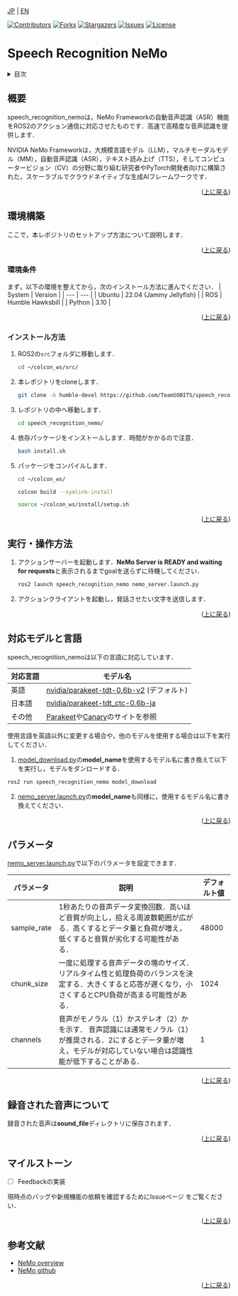 <a name="readme-top"></a>

[JP](README.md) | [EN](README.en.md)

[![Contributors][contributors-shield]][contributors-url]
[![Forks][forks-shield]][forks-url]
[![Stargazers][stars-shield]][stars-url]
[![Issues][issues-shield]][issues-url]
[![License][license-shield]][license-url]

# Speech Recognition NeMo

<!-- 目次 -->
<details>
  <summary>目次</summary>
  <ol>
    <li>
      <a href="#概要">概要</a>
    </li>
    <li>
      <a href="#環境構築">環境構築</a>
      <ul>
        <li><a href="#環境条件">環境条件</a></li>
        <li><a href="#インストール方法">インストール方法</a></li>
      </ul>
    </li>
    <li><a href="#実行操作方法">実行・操作方法</a></li>
    <li><a href="#対応モデルと言語">対応モデルと言語</a></li>
    <li><a href="#パラメータ">パラメータ</a></li>
    <li><a href="#録音された音声について">録音された音声について</a></li>
    <li><a href="#マイルストーン">マイルストーン</a></li>
    <!-- <li><a href="#contributing">Contributing</a></li> -->
    <!-- <li><a href="#license">License</a></li> -->
    <li><a href="#参考文献">参考文献</a></li>
  </ol>
</details>

<!-- レポジトリの概要 -->
## 概要

speech_recognition_nemoは，NeMo Frameworkの自動音声認識（ASR）機能をROS2のアクション通信に対応させたものです．高速で高精度な音声認識を提供します．


NVIDIA NeMo Frameworkは，大規模言語モデル（LLM），マルチモーダルモデル（MM），自動音声認識（ASR），テキスト読み上げ（TTS），そしてコンピュータービジョン（CV）の分野に取り組む研究者やPyTorch開発者向けに構築された，スケーラブルでクラウドネイティブな生成AIフレームワークです．

<p align="right">(<a href="#readme-top">上に戻る</a>)</p>

<!-- 環境構築 -->
## 環境構築
ここで，本レポジトリのセットアップ方法について説明します．

<p align="right">(<a href="#readme-top">上に戻る</a>)</p>

### 環境条件
まず，以下の環境を整えてから，次のインストール方法に進んでください．
| System  | Version |
| --- | --- |
| Ubuntu | 22.04 (Jammy Jellyfish) |
| ROS    | Humble Hawksbill |
| Python | 3.10 |

<p align="right">(<a href="#readme-top">上に戻る</a>)</p>

### インストール方法
1. ROS2の`src`フォルダに移動します．
    ```sh
    cd ~/colcon_ws/src/
    ```

2. 本レポジトリをcloneします．
    ```sh
    git clone -b humble-devel https://github.com/TeamSOBITS/speech_recognition_nemo.git
    ```
3. レポジトリの中へ移動します．
    ```sh
    cd speech_recognition_nemo/
    ```
4. 依存パッケージをインストールします．時間がかかるので注意．
    ```sh
    bash install.sh
5. パッケージをコンパイルします．
    ```sh
    cd ~/colcon_ws/
    ```
    ```sh
    colcon build --symlink-install
    ```
    ```sh
    source ~/colcon_ws/install/setup.sh
    ```

<p align="right">(<a href="#readme-top">上に戻る</a>)</p>

<!-- 実行・操作方法 -->
## 実行・操作方法
1. アクションサーバーを起動します．**NeMo Server is READY and waiting for requests**と表示されるまでgoalを送らずに待機してください．

   ```sh
   ros2 launch speech_recognition_nemo nemo_server.launch.py 
   ```
2. アクションクライアントを起動し，発話させたい文字を送信します．

<p align="right">(<a href="#readme-top">上に戻る</a>)</p>

## 対応モデルと言語
speech_recognition_nemoは以下の言語に対応しています．

| 対応言語  | モデル名 |
| ----- | ----- |
| 英語 | [nvidia/parakeet-tdt-0.6b-v2](https://huggingface.co/nvidia/parakeet-tdt-0.6b-v2) (デフォルト)|
| 日本語 | [nvidia/parakeet-tdt_ctc-0.6b-ja](https://huggingface.co/nvidia/parakeet-tdt_ctc-0.6b-ja) |
| その他 | [Parakeet](https://huggingface.co/collections/nvidia/parakeet-659711f49d1469e51546e021)や[Canary](https://huggingface.co/collections/nvidia/canary-65c3b83ff19b126a3ca62926)のサイトを参照 |

使用言語を英語以外に変更する場合や，他のモデルを使用する場合は以下を実行してください．

1. [model_download.py](speech_recognition_nemo/model_download.py)の**model_name**を使用するモデル名に書き換えて以下を実行し，モデルをダンロードする．
```sh
ros2 run speech_recognition_nemo model_download
```

2. [nemo_server.launch.py](launch/nemo_server.launch.py )の**model_name**も同様に，使用するモデル名に書き換えてください．


<p align="right">(<a href="#readme-top">上に戻る</a>)</p>

## パラメータ
[nemo_server.launch.py](launch/nemo_server.launch.py )で以下のパラメータを設定できます．

| パラメータ | 説明 | デフォルト値 |
| ----- | ----- | ----- |
| sample_rate |1秒あたりの音声データ変換回数．高いほど音質が向上し，拾える周波数範囲が広がる．高くするとデータ量と負荷が増え，低くすると音質が劣化する可能性がある．| 48000 |
| chunk_size | 一度に処理する音声データの塊のサイズ．リアルタイム性と処理負荷のバランスを決定する．大きくすると応答が遅くなり，小さくするとCPU負荷が高まる可能性がある．| 1024 |
| channels | 音声がモノラル（1）かステレオ（2）かを示す． 音声認識には通常モノラル（1）が推奨される．2にするとデータ量が増え，モデルが対応していない場合は認識性能が低下することがある．| 1 |

<p align="right">(<a href="#readme-top">上に戻る</a>)</p>

## 録音された音声について
録音された音声は**sound_file**ディレクトリに保存されます．

<p align="right">(<a href="#readme-top">上に戻る</a>)</p>

## マイルストーン
- [ ] Feedbackの実装

現時点のバッグや新規機能の依頼を確認するためにIssueページ をご覧ください．

<p align="right">(<a href="#readme-top">上に戻る</a>)</p>

## 参考文献
* [NeMo overview](https://docs.nvidia.com/nemo-framework/user-guide/latest/overview.html)
* [NeMo github](https://github.com/NVIDIA/NeMo)

<p align="right">(<a href="#readme-top">上に戻る</a>)</p>


<!-- MARKDOWN LINKS & IMAGES -->
<!-- https://www.markdownguide.org/basic-syntax/#reference-style-links -->
[contributors-shield]: https://img.shields.io/github/contributors/TeamSOBITS/speech_recognition_nemo.svg?style=for-the-badge
[contributors-url]: https://github.com/TeamSOBITS/speech_recognition_nemo/graphs/contributors
[forks-shield]: https://img.shields.io/github/forks/TeamSOBITS/speech_recognition_nemo.svg?style=for-the-badge
[forks-url]: https://github.com/TeamSOBITS/speech_recognition_nemo/network/members
[stars-shield]: https://img.shields.io/github/stars/TeamSOBITS/speech_recognition_nemo.svg?style=for-the-badge
[stars-url]: https://github.com/TeamSOBITS/speech_recognition_nemo/stargazers
[issues-shield]: https://img.shields.io/github/issues/TeamSOBITS/speech_recognition_nemo.svg?style=for-the-badge
[issues-url]: https://github.com/TeamSOBITS/speech_recognition_nemo/issues
[license-shield]: https://img.shields.io/github/license/TeamSOBITS/speech_recognition_nemo.svg?style=for-the-badge
[license-url]: LICENSE
